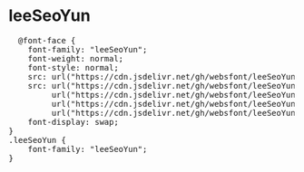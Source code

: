 # leeSeoYun

<pre>
  @font-face {
    font-family: "leeSeoYun";
    font-weight: normal;
    font-style: normal;
    src: url("https://cdn.jsdelivr.net/gh/websfont/leeSeoYun/leeSeoYun.eot");
    src: url("https://cdn.jsdelivr.net/gh/websfont/leeSeoYun/leeSeoYun.eot?#iefix") format("embedded-opentype"),
         url("https://cdn.jsdelivr.net/gh/websfont/leeSeoYun/leeSeoYun.woff2") format("woff2"),
         url("https://cdn.jsdelivr.net/gh/websfont/leeSeoYun/leeSeoYun.woff") format("woff"),
         url("https://cdn.jsdelivr.net/gh/websfont/leeSeoYun/leeSeoYun.ttf") format("truetype");
    font-display: swap;
} 
.leeSeoYun {
    font-family: "leeSeoYun";
}
</pre>
